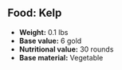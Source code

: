 ## Food: Kelp

- **Weight:** 0.1 lbs
- **Base value:** 6 gold
- **Nutritional value:** 30 rounds
- **Base material:** Vegetable
